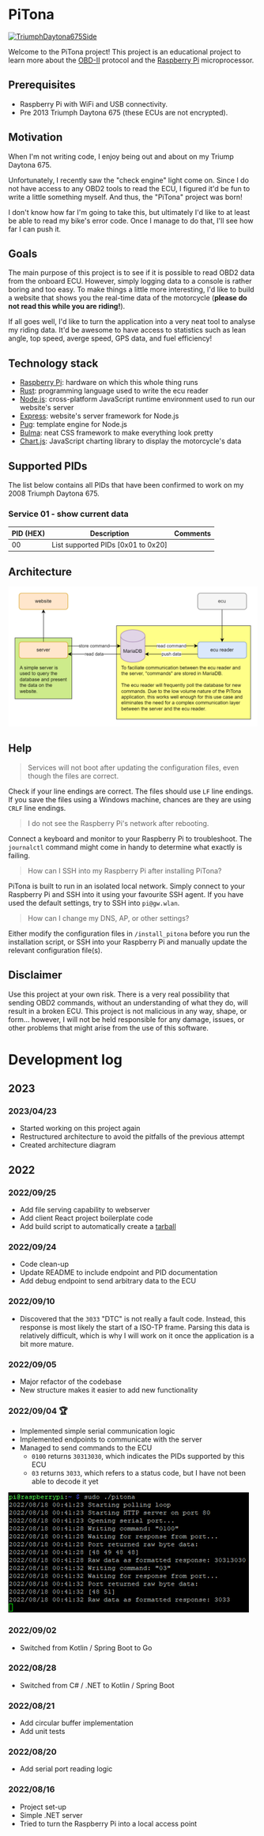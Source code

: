 # PiTona
<a title="NathanLee at English Wikipedia, Public domain, via Wikimedia Commons" href="https://commons.wikimedia.org/wiki/File:TriumphDaytona675Side.jpg"><img width="512" alt="TriumphDaytona675Side" src="https://upload.wikimedia.org/wikipedia/commons/thumb/0/04/TriumphDaytona675Side.jpg/512px-TriumphDaytona675Side.jpg"></a>

Welcome to the PiTona project! This project is an educational project to learn more about the
[OBD-II](https://en.wikipedia.org/wiki/On-board_diagnostics#OBD-II) protocol and the
[Raspberry Pi](https://www.raspberrypi.com/) microprocessor.

## Prerequisites
- Raspberry Pi with WiFi and USB connectivity.
- Pre 2013 Triumph Daytona 675 (these ECUs are not encrypted).

## Motivation
When I'm not writing code, I enjoy being out and about on my Triump Daytona 675.

Unfortunately, I recently saw the "check engine" light come on. Since I do not have access to any
OBD2 tools to read the ECU, I figured it'd be fun to write a little something myself. And thus, the
"PiTona" project was born!

I don't know how far I'm going to take this, but ultimately I'd like to at least be able to read my
bike's error code. Once I manage to do that, I'll see how far I can push it.

## Goals
The main purpose of this project is to see if it is possible to read OBD2 data from the onboard
ECU. However, simply logging data to a console is rather boring and too easy. To make things a
little more interesting, I'd like to build a website that shows you the real-time data of the
motorcycle (**please do not read this while you are riding!**).

If all goes well, I'd like to turn the application into a very neat tool to analyse my riding data.
It'd be awesome to have access to statistics such as lean angle, top speed, averge speed, GPS data,
and fuel efficiency!

## Technology stack
- [Raspberry Pi](https://www.raspberrypi.com/): hardware on which this whole thing runs
- [Rust](https://www.rust-lang.org/): programming language used to write the ecu reader
- [Node.js](https://nodejs.org/en): cross-platform JavaScript runtime environment used to run our website's server
- [Express](https://expressjs.com/): website's server framework for Node.js
- [Pug](https://pugjs.org/): template engine for Node.js
- [Bulma](https://bulma.io/): neat CSS framework to make everything look pretty
- [Chart.js](https://www.chartjs.org/): JavaScript charting library to display the motorcycle's data

## Supported PIDs
The list below contains all PIDs that have been confirmed to work on my 2008 Triumph Daytona 675.

### Service 01 - show current data
| PID (HEX) | Description                        | Comments |
| --------- | ---------------------------------- | -------- |
| 00        | List supported PIDs [0x01 to 0x20] |          |

## Architecture
![PiTona architecture](./media/pitona_architecture.png)

## Help
> Services will not boot after updating the configuration files, even though the files are correct.

Check if your line endings are correct. The files should use `LF` line endings. If you save the
files using a Windows machine, chances are they are using `CRLF` line endings.

> I do not see the Raspberry Pi's network after rebooting.

Connect a keyboard and monitor to your Raspberry Pi to troubleshoot. The `journalctl` command might
come in handy to determine what exactly is failing.

> How can I SSH into my Raspberry Pi after installing PiTona?

PiTona is built to run in an isolated local network. Simply connect to your Raspberry Pi and SSH
into it using your favourite SSH agent. If you have used the default settings, try to SSH into
`pi@gw.wlan`.

> How can I change my DNS, AP, or other settings?

Either modify the configuration files in `/install_pitona` before you run the installation
script, or SSH into your Raspberry Pi and manually update the relevant configuration file(s).

## Disclaimer
Use this project at your own risk. There is a very real possibility that sending OBD2 commands,
without an understanding of what they do, will result in a broken ECU. This project is not
malicious in any way, shape, or form... however, I will not be held responsible for any damage,
issues, or other problems that might arise from the use of this software.

# Development log
## 2023
### 2023/04/23
- Started working on this project again
- Restructured architecture to avoid the pitfalls of the previous attempt
- Created architecture diagram

## 2022
### 2022/09/25
- Add file serving capability to webserver
- Add client React project boilerplate code
- Add build script to automatically create a [tarball](https://en.wikipedia.org/wiki/Tar_(computing))

### 2022/09/24
- Code clean-up
- Update README to include endpoint and PID documentation
- Add debug endpoint to send arbitrary data to the ECU

### 2022/09/10
- Discovered that the `3033` "DTC" is not really a fault code. Instead, this response is most
  likely the start of a ISO-TP frame. Parsing this data is relatively difficult, which is why I
  will work on it once the application is a bit more mature.

### 2022/09/05
- Major refactor of the codebase
- New structure makes it easier to add new functionality

### 2022/09/04 🏆
- Implemented simple serial communication logic
- Implemented endpoints to communicate with the server
- Managed to send commands to the ECU
  - `0100` returns `30313030`, which indicates the PIDs supported by this ECU
  - `03` returns `3033`, which refers to a status code, but I have not been able to decode it yet

![first ECU response](media/first_time_reading_ecu.png)

### 2022/09/02
- Switched from Kotlin / Spring Boot to Go

### 2022/08/28
- Switched from C# / .NET to Kotlin / Spring Boot

### 2022/08/21
- Add circular buffer implementation
- Add unit tests

### 2022/08/20
- Add serial port reading logic

### 2022/08/16
- Project set-up
- Simple .NET server
- Tried to turn the Raspberry Pi into a local access point
